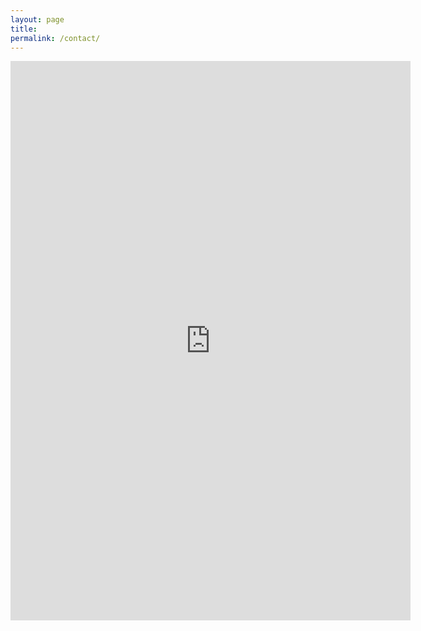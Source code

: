 ```yaml
---
layout: page
title: 
permalink: /contact/
---
```

<iframe src="https://docs.google.com/forms/d/e/1FAIpQLSeqeOgqKfWXTAKT-FTlVTgwWX2LFC3fB2c-8G4JD6qWsamonw/viewform?embedded=true" width="640" height="895" frameborder="0" marginheight="0" marginwidth="0">Loading...</iframe>
